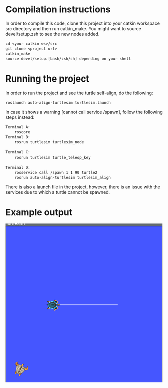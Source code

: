# Compilation instructions
In order to compile this code, clone this project into your catkin workspace src directory and then run catkin_make. You might want to source devel/setup.zsh to see the new nodes added.
```
cd <your catkin ws>/src
git clone <project url>
catkin_make
source devel/setup.[bash/zsh/sh] depending on your shell
```

# Running the project
In order to run the project and see the turtle self-align, do the following:
```
roslaunch auto-align-turtlesim turtlesim.launch
```

In case it shows a warning [cannot call service /spawn], follow the following steps instead:
```
Terminal A:
    roscore
Terminal B:
    rosrun turtlesim turtlesim_node
    
Terminal C:
    rosrun turtlesim turtle_teleop_key

Terminal D: 
    rosservice call /spawn 1 1 90 turtle2
    rosrun auto-align-turtlesim turtlesim_align
```

There is also a launch file in the project, however, there is an issue with the services due to which a turtle cannot be spawned.

# Example output
![](https://github.com/jaskirat1208/turtlebot-polaris/blob/jaskirat/extras/following_turtlebot.gif)
